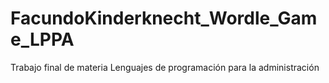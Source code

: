 # FacundoKinderknecht_Wordle_Game_LPPA
Trabajo final de materia Lenguajes de programación para la administración 
